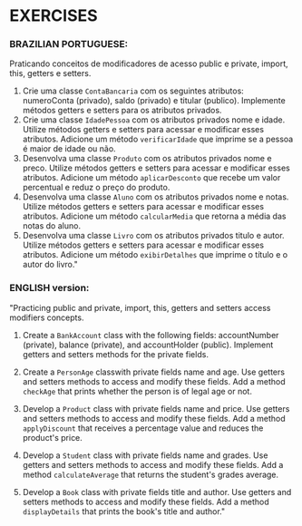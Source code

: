 # EXERCISES



### BRAZILIAN PORTUGUESE:

Praticando conceitos de modificadores de acesso public e private, import, this, getters e setters. 

1. Crie uma classe `ContaBancaria` com os seguintes atributos: numeroConta (privado), saldo (privado) e titular (publico). Implemente métodos getters e setters para os atributos privados.
2. Crie uma classe `IdadePessoa` com os atributos privados nome e idade. Utilize métodos getters e setters para acessar e modificar esses atributos. Adicione um método `verificarIdade` que imprime se a pessoa é maior de idade ou não.
3. Desenvolva uma classe `Produto` com os atributos privados nome e preco. Utilize métodos getters e setters para acessar e modificar esses atributos. Adicione um método `aplicarDesconto` que recebe um valor percentual e reduz o preço do produto.
4. Desenvolva uma classe `Aluno` com os atributos privados nome e notas. Utilize métodos getters e setters para acessar e modificar esses atributos. Adicione um método `calcularMedia` que retorna a média das notas do aluno.
5. Desenvolva uma classe `Livro` com os atributos privados titulo e autor. Utilize métodos getters e setters para acessar e modificar esses atributos. Adicione um método `exibirDetalhes` que imprime o título e o autor do livro."

### ENGLISH version:

"Practicing public and private, import, this, getters and setters access modifiers concepts.

1. Create a `BankAccount` class with the following fields: accountNumber (private), balance (private), and accountHolder (public). Implement getters and setters methods for the private fields.

2. Create a `PersonAge`  classwith private fields name and age. Use getters and setters methods to access and modify these fields. Add a method `checkAge` that prints whether the person is of legal age or not.

3. Develop a `Product` class with private fields name and price. Use getters and setters methods to access and modify these fields. Add a method `applyDiscount` that receives a percentage value and reduces the product's price.

4. Develop a `Student` class with private fields name and grades. Use getters and setters methods to access and modify these fields. Add a method `calculateAverage` that returns the student's grades average.

5. Develop a `Book` class with private fields title and author. Use getters and setters methods to access and modify these fields. Add a method `displayDetails` that prints the book's title and author."
